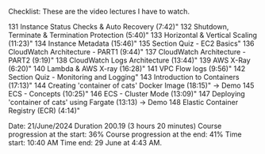 Checklist: These are the video lectures I have to watch.

131  Instance Status Checks & Auto Recovery (7:42)"
132   Shutdown, Terminate & Termination Protection (5:40)"
133  Horizontal & Vertical Scaling (11:23)"
134  Instance Metadata  (15:46)"
135 Section Quiz - EC2 Basics"
136 CloudWatch Architecture - PART1 (9:44)"
137 CloudWatch Architecture - PART2 (9:19)"
138 CloudWatch Logs Architecture (13:44)"
139 AWS X-Ray (6:20)"
140  Lambda & AWS X-ray (16:28)"
141  VPC Flow logs (9:56)"
142 Section Quiz - Monitoring and Logging"
143  Introduction to Containers (17:13)"
144   Creating 'container of cats' Docker Image (18:15)" -> Demo
145  ECS - Concepts (10:25)"
146  ECS - Cluster Mode (13:09)"
147  Deploying 'container of cats' using Fargate (13:13) -> Demo
148  Elastic Container Registry (ECR) (4:14)"

Date: 21/June/2024
Duration 200.19 (3 hours 20 minutes)
Course progression at the start: 36%
Course progression at the end: 41%
Time start: 10:40 AM
Time end: 29 June at 4:43 AM.